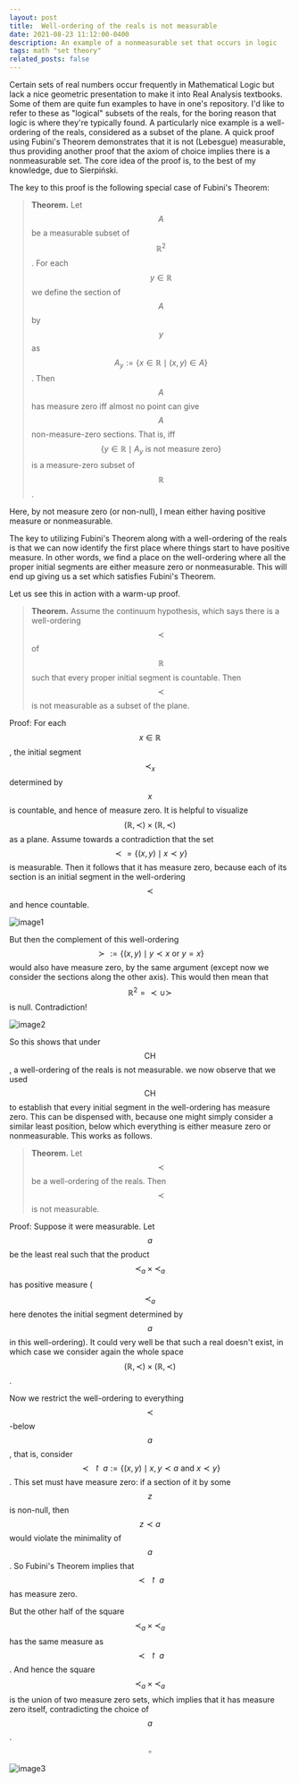 ```yaml
---
layout: post
title:  Well-ordering of the reals is not measurable
date: 2021-08-23 11:12:00-0400
description: An example of a nonmeasurable set that occurs in logic
tags: math "set theory"
related_posts: false
---
```

Certain sets of real numbers occur frequently in Mathematical Logic but lack a nice geometric presentation to make it into Real Analysis textbooks. Some of them are quite fun examples to have in one's repository. I'd like to refer to these as "logical" subsets of the reals, for the boring reason that logic is where they're typically found. A particularly nice example is a well-ordering of the reals, considered as a subset of the plane. A quick proof using Fubini's Theorem demonstrates that it is not (Lebesgue) measurable, thus providing another proof that the axiom of choice implies there is a nonmeasurable set. The core idea of the proof is, to the best of my knowledge, due to Sierpiński.



The key to this proof is the following special case of Fubini's Theorem:
>**Theorem.** Let $$A$$ be a measurable subset of $$\mathbb{R}^2$$. For each $$y\in \mathbb{R}$$ we define the section of $$A$$ by $$y$$ as $$A_y:=\{x\in \mathbb{R}\mid (x,y)\in A\}$$. Then $$A$$ has measure zero iff almost no point can give $$A$$ non-measure-zero sections. That is, iff $$\{y\in\mathbb{R}\mid A_y \text{ is not measure zero}\}$$ is a measure-zero subset of $$\mathbb{R}$$.

Here, by not measure zero (or non-null), I mean either having positive measure or nonmeasurable.

The key to utilizing Fubini's Theorem along with a well-ordering of the reals is that we can now identify the first place where things start to have positive measure. In other words, we find a place on the well-ordering where all the proper initial segments are either measure zero or nonmeasurable. This will end up giving us a set which satisfies Fubini's Theorem.

Let us see this in action with a warm-up proof.

>**Theorem.** Assume the continuum hypothesis, which says there is a well-ordering $$\prec$$ of $$\mathbb{R}$$ such that every proper initial segment is countable. Then $$\prec$$ is not measurable as a subset of the plane.

Proof: For each $$x\in\mathbb{R}$$, the initial segment $$\prec_x$$ determined by $$x$$ is countable, and hence of measure zero. It is helpful to visualize $$(\mathbb{R},\prec )\times (\mathbb{R},\prec )$$ as a plane. Assume towards a contradiction that the set $$\prec =\{(x,y)\mid x\prec y\}$$ is measurable. Then it follows that it has measure zero, because each of its section is an initial segment in the well-ordering $$\prec$$ and hence countable. 

![image1](/assets/img/wellordering-of-reals-unmeasurable/202108231.svg)

But then the complement of this well-ordering $$\succ:=\{(x,y)\mid y\prec x \text{ or } y=x\}$$ would also have measure zero, by the same argument (except now we consider the sections along the other axis). This would then mean that $$\mathbb{R}^2=\prec \cup \succ$$ is null. Contradiction!

![image2](/assets/img/wellordering-of-reals-unmeasurable/202108232.svg)

So this shows that under $$\mathsf{CH}$$, a well-ordering of the reals is not measurable. we now observe that we used $$\mathsf{CH}$$ to establish that every initial segment in the well-ordering has measure zero. This can be dispensed with, because one might simply consider a similar least position, below which everything is either measure zero or nonmeasurable. This works as follows.

>**Theorem.** Let $$\prec$$ be a well-ordering of the reals. Then $$\prec$$ is not measurable.

Proof: Suppose it were measurable. Let $$a$$ be the least real such that the product $$\prec_a\times\prec_a$$ has positive measure ($$\prec_a$$ here denotes the initial segment determined by $$a$$ in this well-ordering). It could very well be that such a real doesn't exist, in which case we consider again the whole space $$(\mathbb{R},\prec)\times(\mathbb{R},\prec)$$.

Now we restrict the well-ordering to everything $$\prec$$-below $$a$$, that is, consider $$\prec\upharpoonright a :=\{(x,y)\mid x,y\prec a \text{ and }x\prec y\}$$. This set must have measure zero: if a section of it by some $$z$$ is non-null, then $$z\prec a$$ would violate the minimality of $$a$$. So Fubini's Theorem implies that $$\prec\upharpoonright a$$ has measure zero. 

But the other half of the square $$\prec_a\times\prec_a$$ has the same measure as $$\prec\upharpoonright a$$. And hence the square $$\prec_a\times\prec_a$$ is the union of two measure zero sets, which implies that it has measure zero itself, contradicting the choice of $$a$$. $$\square$$

![image3](/assets/img/wellordering-of-reals-unmeasurable/202108233.svg)